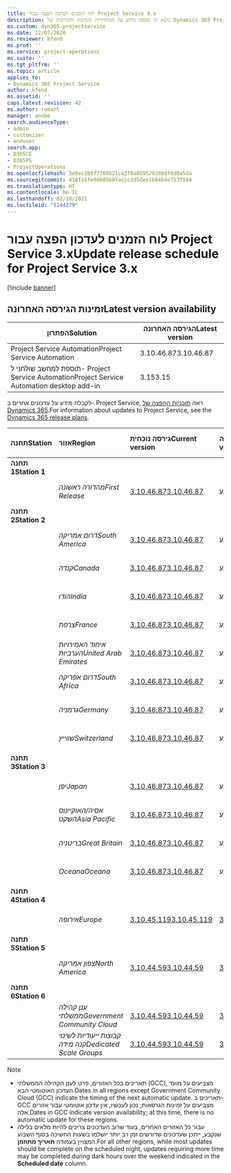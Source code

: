 ```yaml
---
title: לוח הזמנים לעדכון הפצה עבור Project Service 3.x
description: נושא זה מספק מידע על המהדורות הזמינות והקרובות של Dynamics 365 Project Service Automation.
ms.custom: dyn365-projectservice
ms.date: 12/07/2020
ms.reviewer: kfend
ms.prod: ''
ms.service: project-operations
ms.suite: ''
ms.tgt_pltfrm: ''
ms.topic: article
applies_to:
- Dynamics 365 Project Service
author: kfend
ms.assetid: ''
caps.latest.revision: 42
ms.author: rumant
manager: annbe
search.audienceType:
- admin
- customizer
- enduser
search.app:
- D365CE
- D365PS
- ProjectOperations
ms.openlocfilehash: 5e8ec1b5f7760b21ca3f0a85952820bdf6d0a5da
ms.sourcegitcommit: 418fa1fe9d605b8faccc2d5dee1b04b4e753f194
ms.translationtype: HT
ms.contentlocale: he-IL
ms.lasthandoff: 02/10/2021
ms.locfileid: "5144279"
---
```

# <a name="update-release-schedule-for-project-service-3x"></a><span data-ttu-id="1c61a-103">לוח הזמנים לעדכון הפצה עבור Project Service 3.x</span><span class="sxs-lookup"><span data-stu-id="1c61a-103">Update release schedule for Project Service 3.x</span></span>

[!include [banner](../includes/psa-now-project-operations.md)]

## <a name="latest-version-availability"></a><span data-ttu-id="1c61a-104">זמינות הגירסה האחרונה</span><span class="sxs-lookup"><span data-stu-id="1c61a-104">Latest version availability</span></span>

| <span data-ttu-id="1c61a-105">הפתרון</span><span class="sxs-lookup"><span data-stu-id="1c61a-105">Solution</span></span>  | <span data-ttu-id="1c61a-106">הגירסה האחרונה</span><span class="sxs-lookup"><span data-stu-id="1c61a-106">Latest version</span></span> |
|-------|----|
| <span data-ttu-id="1c61a-107">Project Service Automation</span><span class="sxs-lookup"><span data-stu-id="1c61a-107">Project Service Automation</span></span>    | <span data-ttu-id="1c61a-108">3.10.46.87</span><span class="sxs-lookup"><span data-stu-id="1c61a-108">3.10.46.87</span></span> |
| <span data-ttu-id="1c61a-109">תוספת למחשב שולחני ל- Project Service Automation</span><span class="sxs-lookup"><span data-stu-id="1c61a-109">Project Service Automation desktop add-in</span></span>                | <span data-ttu-id="1c61a-110">3.15</span><span class="sxs-lookup"><span data-stu-id="1c61a-110">3.15</span></span>          |

<span data-ttu-id="1c61a-111">לקבלת מידע על עדכונים אחרים ב- Project Service, ראה [תוכניות ההפצה של Dynamics 365](https://docs.microsoft.com/dynamics365/release-plans/).</span><span class="sxs-lookup"><span data-stu-id="1c61a-111">For information about updates to Project Service, see the [Dynamics 365 release plans](https://docs.microsoft.com/dynamics365/release-plans/).</span></span> 

| <span data-ttu-id="1c61a-112">תחנה</span><span class="sxs-lookup"><span data-stu-id="1c61a-112">Station</span></span>  | <span data-ttu-id="1c61a-113">אזור</span><span class="sxs-lookup"><span data-stu-id="1c61a-113">Region</span></span> | <span data-ttu-id="1c61a-114">גירסה נוכחית</span><span class="sxs-lookup"><span data-stu-id="1c61a-114">Current version</span></span> | <span data-ttu-id="1c61a-115">הגירסה הבאה</span><span class="sxs-lookup"><span data-stu-id="1c61a-115">Next version</span></span> |  <span data-ttu-id="1c61a-116">תאריך מתוזמן</span><span class="sxs-lookup"><span data-stu-id="1c61a-116">Scheduled date</span></span>
| :---   | :---   | :---   | :---   |:---   |         
|<span data-ttu-id="1c61a-117"><strong>תחנה 1</strong></span><span class="sxs-lookup"><span data-stu-id="1c61a-117"><strong>Station 1</strong></span></span> | |  |  | |
| | <span data-ttu-id="1c61a-118"><i>מהדורה ראשונה</i></span><span class="sxs-lookup"><span data-stu-id="1c61a-118"><i>First Release</i></span></span> | [<span data-ttu-id="1c61a-119">3.10.46.87</span><span class="sxs-lookup"><span data-stu-id="1c61a-119">3.10.46.87</span></span>](whats-new-ur-28-5.md) | <span data-ttu-id="1c61a-120">טרם נקבע</span><span class="sxs-lookup"><span data-stu-id="1c61a-120">TBD</span></span> | <span data-ttu-id="1c61a-121">19 בפברואר, 2021</span><span class="sxs-lookup"><span data-stu-id="1c61a-121">February 19, 2021</span></span>
|<span data-ttu-id="1c61a-122"><strong>תחנה 2</strong></span><span class="sxs-lookup"><span data-stu-id="1c61a-122"><strong>Station 2</strong></span></span> | |  |  | |
| | <span data-ttu-id="1c61a-123"><i>דרום אמריקה</i></span><span class="sxs-lookup"><span data-stu-id="1c61a-123"><i>South America</i></span></span> | [<span data-ttu-id="1c61a-124">3.10.46.87</span><span class="sxs-lookup"><span data-stu-id="1c61a-124">3.10.46.87</span></span>](whats-new-ur-28-5.md) | <span data-ttu-id="1c61a-125">טרם נקבע</span><span class="sxs-lookup"><span data-stu-id="1c61a-125">TBD</span></span> | <span data-ttu-id="1c61a-126">26 בפברואר, 2021</span><span class="sxs-lookup"><span data-stu-id="1c61a-126">February 26, 2021</span></span>
| | <span data-ttu-id="1c61a-127"><i>קנדה</i></span><span class="sxs-lookup"><span data-stu-id="1c61a-127"><i>Canada</i></span></span> | [<span data-ttu-id="1c61a-128">3.10.46.87</span><span class="sxs-lookup"><span data-stu-id="1c61a-128">3.10.46.87</span></span>](whats-new-ur-28-5.md) | <span data-ttu-id="1c61a-129">טרם נקבע</span><span class="sxs-lookup"><span data-stu-id="1c61a-129">TBD</span></span> | <span data-ttu-id="1c61a-130">26 בפברואר, 2021</span><span class="sxs-lookup"><span data-stu-id="1c61a-130">February 26, 2021</span></span>
| | <span data-ttu-id="1c61a-131"><i>הודו</i></span><span class="sxs-lookup"><span data-stu-id="1c61a-131"><i>India</i></span></span> | [<span data-ttu-id="1c61a-132">3.10.46.87</span><span class="sxs-lookup"><span data-stu-id="1c61a-132">3.10.46.87</span></span>](whats-new-ur-28-5.md) | <span data-ttu-id="1c61a-133">טרם נקבע</span><span class="sxs-lookup"><span data-stu-id="1c61a-133">TBD</span></span> | <span data-ttu-id="1c61a-134">26 בפברואר, 2021</span><span class="sxs-lookup"><span data-stu-id="1c61a-134">February 26, 2021</span></span>
| | <span data-ttu-id="1c61a-135"><i>צרפת</i></span><span class="sxs-lookup"><span data-stu-id="1c61a-135"><i>France</i></span></span> | [<span data-ttu-id="1c61a-136">3.10.46.87</span><span class="sxs-lookup"><span data-stu-id="1c61a-136">3.10.46.87</span></span>](whats-new-ur-28-5.md) | <span data-ttu-id="1c61a-137">טרם נקבע</span><span class="sxs-lookup"><span data-stu-id="1c61a-137">TBD</span></span> | <span data-ttu-id="1c61a-138">26 בפברואר, 2021</span><span class="sxs-lookup"><span data-stu-id="1c61a-138">February 26, 2021</span></span>
| | <span data-ttu-id="1c61a-139"><i>איחוד האמירויות הערביות</i></span><span class="sxs-lookup"><span data-stu-id="1c61a-139"><i>United Arab Emirates</i></span></span> | [<span data-ttu-id="1c61a-140">3.10.46.87</span><span class="sxs-lookup"><span data-stu-id="1c61a-140">3.10.46.87</span></span>](whats-new-ur-28-5.md) | <span data-ttu-id="1c61a-141">טרם נקבע</span><span class="sxs-lookup"><span data-stu-id="1c61a-141">TBD</span></span> | <span data-ttu-id="1c61a-142">26 בפברואר, 2021</span><span class="sxs-lookup"><span data-stu-id="1c61a-142">February 26, 2021</span></span>
| | <span data-ttu-id="1c61a-143"><i>דרום אפריקה</i></span><span class="sxs-lookup"><span data-stu-id="1c61a-143"><i>South Africa</i></span></span> | [<span data-ttu-id="1c61a-144">3.10.46.87</span><span class="sxs-lookup"><span data-stu-id="1c61a-144">3.10.46.87</span></span>](whats-new-ur-28-5.md) | <span data-ttu-id="1c61a-145">טרם נקבע</span><span class="sxs-lookup"><span data-stu-id="1c61a-145">TBD</span></span> | <span data-ttu-id="1c61a-146">26 בפברואר, 2021</span><span class="sxs-lookup"><span data-stu-id="1c61a-146">February 26, 2021</span></span>
| | <span data-ttu-id="1c61a-147"><i>גרמניה</i></span><span class="sxs-lookup"><span data-stu-id="1c61a-147"><i>Germany</i></span></span> | [<span data-ttu-id="1c61a-148">3.10.46.87</span><span class="sxs-lookup"><span data-stu-id="1c61a-148">3.10.46.87</span></span>](whats-new-ur-28-5.md) | <span data-ttu-id="1c61a-149">טרם נקבע</span><span class="sxs-lookup"><span data-stu-id="1c61a-149">TBD</span></span> | <span data-ttu-id="1c61a-150">26 בפברואר, 2021</span><span class="sxs-lookup"><span data-stu-id="1c61a-150">February 26, 2021</span></span>
| | <span data-ttu-id="1c61a-151"><i>שווייץ</i></span><span class="sxs-lookup"><span data-stu-id="1c61a-151"><i>Switzerland</i></span></span> | [<span data-ttu-id="1c61a-152">3.10.46.87</span><span class="sxs-lookup"><span data-stu-id="1c61a-152">3.10.46.87</span></span>](whats-new-ur-28-5.md) | <span data-ttu-id="1c61a-153">טרם נקבע</span><span class="sxs-lookup"><span data-stu-id="1c61a-153">TBD</span></span> | <span data-ttu-id="1c61a-154">26 בפברואר, 2021</span><span class="sxs-lookup"><span data-stu-id="1c61a-154">February 26, 2021</span></span>
|<span data-ttu-id="1c61a-155"><strong>תחנה 3</strong></span><span class="sxs-lookup"><span data-stu-id="1c61a-155"><strong>Station 3</strong></span></span> | |  |  | |
| | <span data-ttu-id="1c61a-156"><i>יפן</i></span><span class="sxs-lookup"><span data-stu-id="1c61a-156"><i>Japan</i></span></span> | [<span data-ttu-id="1c61a-157">3.10.46.87</span><span class="sxs-lookup"><span data-stu-id="1c61a-157">3.10.46.87</span></span>](whats-new-ur-28-5.md) | <span data-ttu-id="1c61a-158">טרם נקבע</span><span class="sxs-lookup"><span data-stu-id="1c61a-158">TBD</span></span> | <span data-ttu-id="1c61a-159">05 במרץ, 2021</span><span class="sxs-lookup"><span data-stu-id="1c61a-159">March 05, 2021</span></span>
| | <span data-ttu-id="1c61a-160"><i>אסיה/האוקיינוס השקט</i></span><span class="sxs-lookup"><span data-stu-id="1c61a-160"><i>Asia Pacific</i></span></span> | [<span data-ttu-id="1c61a-161">3.10.46.87</span><span class="sxs-lookup"><span data-stu-id="1c61a-161">3.10.46.87</span></span>](whats-new-ur-28-5.md) | <span data-ttu-id="1c61a-162">טרם נקבע</span><span class="sxs-lookup"><span data-stu-id="1c61a-162">TBD</span></span> | <span data-ttu-id="1c61a-163">05 במרץ, 2021</span><span class="sxs-lookup"><span data-stu-id="1c61a-163">March 05, 2021</span></span>
| | <span data-ttu-id="1c61a-164"><i>בריטניה</i></span><span class="sxs-lookup"><span data-stu-id="1c61a-164"><i>Great Britain</i></span></span> | [<span data-ttu-id="1c61a-165">3.10.46.87</span><span class="sxs-lookup"><span data-stu-id="1c61a-165">3.10.46.87</span></span>](whats-new-ur-28-5.md) | <span data-ttu-id="1c61a-166">טרם נקבע</span><span class="sxs-lookup"><span data-stu-id="1c61a-166">TBD</span></span> | <span data-ttu-id="1c61a-167">05 במרץ, 2021</span><span class="sxs-lookup"><span data-stu-id="1c61a-167">March 05, 2021</span></span>
| | <span data-ttu-id="1c61a-168"><i>Oceana</i></span><span class="sxs-lookup"><span data-stu-id="1c61a-168"><i>Oceana</i></span></span> | [<span data-ttu-id="1c61a-169">3.10.46.87</span><span class="sxs-lookup"><span data-stu-id="1c61a-169">3.10.46.87</span></span>](whats-new-ur-28-5.md) | <span data-ttu-id="1c61a-170">טרם נקבע</span><span class="sxs-lookup"><span data-stu-id="1c61a-170">TBD</span></span> | <span data-ttu-id="1c61a-171">05 במרץ, 2021</span><span class="sxs-lookup"><span data-stu-id="1c61a-171">March 05, 2021</span></span>
|<span data-ttu-id="1c61a-172"><strong>תחנה 4</strong></span><span class="sxs-lookup"><span data-stu-id="1c61a-172"><strong>Station 4</strong></span></span> | |  |  | |
| | <span data-ttu-id="1c61a-173"><i>אירופה</i></span><span class="sxs-lookup"><span data-stu-id="1c61a-173"><i>Europe</i></span></span> | [<span data-ttu-id="1c61a-174">3.10.45.119</span><span class="sxs-lookup"><span data-stu-id="1c61a-174">3.10.45.119</span></span>](whats-new-ur-27-5.md) | [<span data-ttu-id="1c61a-175">3.10.46.87</span><span class="sxs-lookup"><span data-stu-id="1c61a-175">3.10.46.87</span></span>](whats-new-ur-28-5.md) | <span data-ttu-id="1c61a-176">19 בפברואר, 2021</span><span class="sxs-lookup"><span data-stu-id="1c61a-176">February 19, 2021</span></span>
|<span data-ttu-id="1c61a-177"><strong>תחנה 5</strong></span><span class="sxs-lookup"><span data-stu-id="1c61a-177"><strong>Station 5</strong></span></span> | |  |  | |
| | <span data-ttu-id="1c61a-178"><i>צפון אמריקה</i></span><span class="sxs-lookup"><span data-stu-id="1c61a-178"><i>North America</i></span></span> | [<span data-ttu-id="1c61a-179">3.10.44.59</span><span class="sxs-lookup"><span data-stu-id="1c61a-179">3.10.44.59</span></span>](whats-new-ur-26.md) | [<span data-ttu-id="1c61a-180">3.10.45.119</span><span class="sxs-lookup"><span data-stu-id="1c61a-180">3.10.45.119</span></span>](whats-new-ur-27-5.md) | <span data-ttu-id="1c61a-181">12 בפברואר, 2021</span><span class="sxs-lookup"><span data-stu-id="1c61a-181">February 12, 2021</span></span>
|<span data-ttu-id="1c61a-182"><strong>תחנה 6</strong></span><span class="sxs-lookup"><span data-stu-id="1c61a-182"><strong>Station 6</strong></span></span> | |  |  | |
| | <span data-ttu-id="1c61a-183"><i>ענן קהילה ממשלתי‬</i></span><span class="sxs-lookup"><span data-stu-id="1c61a-183"><i>Government Community Cloud</i></span></span> | [<span data-ttu-id="1c61a-184">3.10.44.59</span><span class="sxs-lookup"><span data-stu-id="1c61a-184">3.10.44.59</span></span>](whats-new-ur-26.md) | [<span data-ttu-id="1c61a-185">3.10.45.119</span><span class="sxs-lookup"><span data-stu-id="1c61a-185">3.10.45.119</span></span>](whats-new-ur-27-5.md) | <span data-ttu-id="1c61a-186">12 בפברואר, 2021</span><span class="sxs-lookup"><span data-stu-id="1c61a-186">February 12, 2021</span></span>
| | <span data-ttu-id="1c61a-187"><i>קבוצות ייעודיות לשינוי קנה מידה</i></span><span class="sxs-lookup"><span data-stu-id="1c61a-187"><i>Dedicated Scale Groups</i></span></span> | [<span data-ttu-id="1c61a-188">3.10.44.59</span><span class="sxs-lookup"><span data-stu-id="1c61a-188">3.10.44.59</span></span>](whats-new-ur-26.md) | [<span data-ttu-id="1c61a-189">3.10.45.119</span><span class="sxs-lookup"><span data-stu-id="1c61a-189">3.10.45.119</span></span>](whats-new-ur-27-5.md) | <span data-ttu-id="1c61a-190">19 בפברואר, 2021</span><span class="sxs-lookup"><span data-stu-id="1c61a-190">February 19, 2021</span></span>

>[!Note]
> - <span data-ttu-id="1c61a-191">תאריכים בכל האזורים, פרט לענן הקהילה הממשלתי (GCC), מצביעים על מועד העדכון האוטומטי הבא.</span><span class="sxs-lookup"><span data-stu-id="1c61a-191">Dates in all regions except Government Community Cloud (GCC) indicate the timing of the next automatic update.</span></span> <span data-ttu-id="1c61a-192">תאריכים ב- GCC מצביעים על זמינות הגרסאות; נכון לעכשיו, אין עדכון אוטומטי עבור אזורים אלה.</span><span class="sxs-lookup"><span data-stu-id="1c61a-192">Dates in GCC indicate version availability; at this time, there is no automatic update for these regions.</span></span>
> - <span data-ttu-id="1c61a-193">עבור כל האזורים האחרים, בעוד שרוב העדכונים צריכים להיות מלאים בלילה שנקבע, ייתכן שעדכונים שדורשים זמן רב יותר יושלמו בשעות החשיכה בסוף השבוע המצויין בעמודה **תאריך מתוזמן**.</span><span class="sxs-lookup"><span data-stu-id="1c61a-193">For all other regions, while most updates should be complete on the scheduled night, updates requiring more time may be completed during dark hours over the weekend indicated in the **Scheduled date** column.</span></span>

